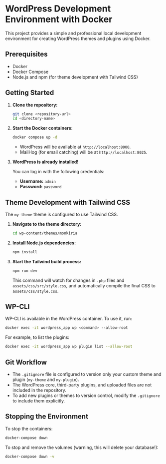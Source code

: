 # WordPress Development Environment with Docker

This project provides a simple and professional local development environment for creating WordPress themes and plugins using Docker.

## Prerequisites

- Docker
- Docker Compose
- Node.js and npm (for theme development with Tailwind CSS)

## Getting Started

1.  **Clone the repository:**

    ```bash
    git clone <repository-url>
    cd <directory-name>
    ```

2.  **Start the Docker containers:**

    ```bash
    docker compose up -d
    ```

    -   WordPress will be available at `http://localhost:8000`.
    -   MailHog (for email catching) will be at `http://localhost:8025`.

3.  **WordPress is already installed!**

    You can log in with the following credentials:

    -   **Username:** `admin`
    -   **Password:** `password`

## Theme Development with Tailwind CSS

The `my-theme` theme is configured to use Tailwind CSS.

1.  **Navigate to the theme directory:**

    ```bash
    cd wp-content/themes/monkiria
    ```

2.  **Install Node.js dependencies:**

    ```bash
    npm install
    ```

3.  **Start the Tailwind build process:**

    ```bash
    npm run dev
    ```

    This command will watch for changes in `.php` files and `assets/css/src/style.css`, and automatically compile the final CSS to `assets/css/style.css`.

## WP-CLI

WP-CLI is available in the WordPress container. To use it, run:

```bash
docker exec -it wordpress_app wp <command> --allow-root
```

For example, to list the plugins:

```bash
docker exec -it wordpress_app wp plugin list --allow-root
```

## Git Workflow

-   The `.gitignore` file is configured to version only your custom theme and plugin (`my-theme` and `my-plugin`).
-   The WordPress core, third-party plugins, and uploaded files are not included in the repository.
-   To add new plugins or themes to version control, modify the `.gitignore` to include them explicitly.

## Stopping the Environment

To stop the containers:

```bash
docker-compose down
```

To stop and remove the volumes (warning, this will delete your database!):

```bash
docker-compose down -v
```